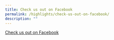 ```yaml
---
title: Check us out on Facebook
permalink: /highlights/check-us-out-on-facebook/
description: ""
---
```


[Check us out on Facebook](https://www.facebook.com/RiversideSS)